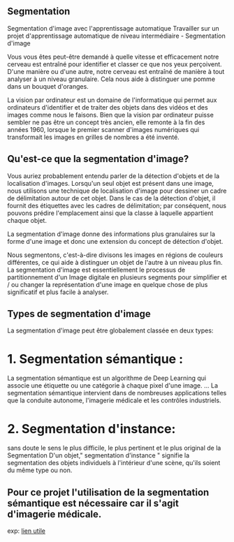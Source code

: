 ## Segmentation

Segmentation d'image avec l'apprentissage automatique
Travailler sur un projet d'apprentissage automatique de niveau intermédiaire - Segmentation d'image

Vous vous êtes peut-être demandé à quelle vitesse et efficacement notre cerveau est entraîné pour identifier et classer ce que nos yeux perçoivent. D'une manière ou d'une autre, notre cerveau est entraîné de manière à tout analyser à un niveau granulaire. Cela nous aide à distinguer une pomme dans un bouquet d'oranges.

La vision par ordinateur est un domaine de l'informatique qui permet aux ordinateurs d'identifier et de traiter des objets dans des vidéos et des images comme nous le faisons. Bien que la vision par ordinateur puisse sembler ne pas être un concept très ancien, elle remonte à la fin des années 1960, lorsque le premier scanner d'images numériques qui transformait les images en grilles de nombres a été inventé.

## Qu'est-ce que la segmentation d'image?
Vous auriez probablement entendu parler de la détection d'objets et de la localisation d'images. Lorsqu'un seul objet est présent dans une image, nous utilisons une technique de localisation d'image pour dessiner un cadre de délimitation autour de cet objet. Dans le cas de la détection d'objet, il fournit des étiquettes avec les cadres de délimitation; par conséquent, nous pouvons prédire l'emplacement ainsi que la classe à laquelle appartient chaque objet.

La segmentation d'image donne des informations plus granulaires sur la forme d'une image et donc une extension du concept de détection d'objet.

Nous segmentons, c'est-à-dire divisons les images en régions de couleurs différentes, ce qui aide à distinguer un objet de l'autre à un niveau plus fin.
La segmentation  d'image  est essentiellement le processus de partitionnement d'un Image digitale en plusieurs segments pour simplifier et / ou changer la représentation d'une image en quelque chose de plus significatif et plus facile à analyser.

## Types de segmentation d'image
La segmentation d'image peut être globalement classée en deux types:


# 1. Segmentation sémantique :
La segmentation sémantique est un algorithme de Deep Learning qui associe une étiquette ou une catégorie à chaque pixel d'une image. ... La segmentation sémantique intervient dans de nombreuses applications telles que la conduite autonome, l'imagerie médicale et les contrôles industriels.


# 2. Segmentation d'instance:
sans doute le sens le plus difficile, le plus pertinent et le plus original de la Segmentation D'un objet," segmentation d'instance " signifie la segmentation des objets individuels à l'intérieur d'une scène, qu'ils soient du même type ou non.


## Pour ce projet l'utilisation  de la segmentation sémantique est nécessaire car il s'agit d'imagerie médicale.
exp:
[lien utile](https://www.quantmetry.com/blog/deep-learning-diagnostic-imagerie-medicale/)

